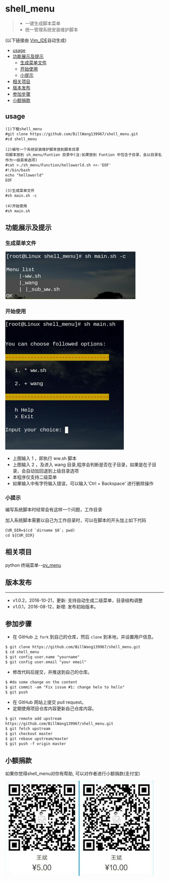 # shell_menu

> * 一键生成脚本菜单
> * 统一管理系统安装维护脚本

(以下链接由 [Vim_IDE](https://github.com/BillWang139967/Vim)自动生成)


* [usage](#usage)
* [功能展示及提示](#功能展示及提示)
	* [生成菜单文件](#生成菜单文件)
	* [开始使用](#开始使用)
	* [小提示](#小提示)
* [相关项目](#相关项目)
* [版本发布](#版本发布)
* [参加步骤](#参加步骤)
* [小额捐款](#小额捐款)

## usage

```
(1)下载shell_menu
#git clone https://github.com/BillWang139967/shell_menu.git
#cd shell_menu

(2)编写一个系统安装维护脚本放到脚本目录
将脚本放到 sh_menu/Funtion 目录中(注:如果放到 Funtion 中包含子目录，会以目录名作为一级菜单选项)
#cat >./sh_menu/Function/helloworld.sh <<-'EOF'  
#!/bin/bash
echo "helloworld"
EOF

(3)生成菜单文件
#sh main.sh -c

(4)开始使用
#sh main.sh
```


## 功能展示及提示

### 生成菜单文件

![Screenshot](images/gen_menu.jpg)

### 开始使用

![Screenshot](images/menu.jpg)

* 上图输入 1 ，即执行 ww.sh 脚本
* 上图输入 2 ，及进入 wang 目录,程序会判断是否在子目录，如果是在子目录，会自动加回退到上级目录选项
* 本程序仅支持二级菜单
* 如果输入中有字符输入错误，可以输入'Ctrl + Backspace' 进行删除操作

### 小提示

编写系统脚本时经常会有这样一个问题，工作目录

加入系统脚本需要以自己为工作目录时，可以在脚本的开头加上如下代码

```
CUR_DIR=$(cd `dirname $0`; pwd)
cd ${CUR_DIR}
```

## 相关项目

python 终端菜单--[py_menu](https://github.com/BillWang139967/py_menu)

## 版本发布 
----
* v1.0.2，2016-10-21，更新: 支持自动生成二级菜单，目录结构调整
* v1.0.1，2016-08-12，新增: 发布初始版本。

## 参加步骤

* 在 GitHub 上 `fork` 到自己的仓库，然后 `clone` 到本地，并设置用户信息。
```
$ git clone https://github.com/BillWang139967/shell_menu.git
$ cd shell_menu
$ git config user.name "yourname"
$ git config user.email "your email"
```
* 修改代码后提交，并推送到自己的仓库。
```
$ #do some change on the content
$ git commit -am "Fix issue #1: change helo to hello"
$ git push
```
* 在 GitHub 网站上提交 pull request。
* 定期使用项目仓库内容更新自己仓库内容。
```
$ git remote add upstream https://github.com/BillWang139967/shell_menu.git
$ git fetch upstream
$ git checkout master
$ git rebase upstream/master
$ git push -f origin master
```
## 小额捐款

如果你觉得shell_menu对你有帮助, 可以对作者进行小额捐款(支付宝)

![Screenshot](images/5.jpg)

